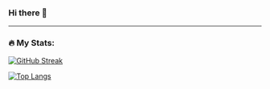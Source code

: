 ### Hi there 👋

<!--
**rntvilela/rntvilela** is a ✨ _special_ ✨ repository because its `README.md` (this file) appears on your GitHub profile.

Here are some ideas to get you started:

- 🔭 I’m currently working on ...
- 🌱 I’m currently learning ...
- 👯 I’m looking to collaborate on ...
- 🤔 I’m looking for help with ...
- 💬 Ask me about ...
- 📫 How to reach me: ...
- 😄 Pronouns: ...
- ⚡ Fun fact: ...
-->

---

### :fire: My Stats:

[![GitHub Streak](http://github-readme-streak-stats.herokuapp.com?user=rntvilela&theme=dark&background=212529)](https://git.io/streak-stats)

[![Top Langs](https://github-readme-stats.vercel.app/api/top-langs/?username=rntvilela&layout=compact&theme=dark&show_icons=true&bg_color=212529)](https://github.com/anuraghazra/github-readme-stats)
